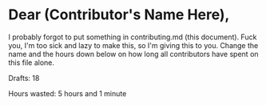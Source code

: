 # Dear (Contributor's Name Here),

I probably forgot to put something in contributing.md (this document). Fuck you, I'm too sick and lazy to make this, so I'm giving this to you.
Change the name and the hours down below on how long all contributors have spent on this file alone.

Drafts: 18

Hours wasted: 5 hours and 1 minute
